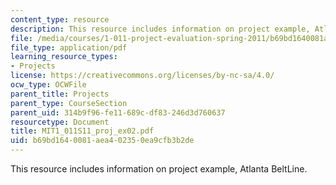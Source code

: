 ```yaml
---
content_type: resource
description: This resource includes information on project example, Atlanta BeltLine.
file: /media/courses/1-011-project-evaluation-spring-2011/b69bd1640081aea402350ea9cfb3b2de_MIT1_011S11_proj_ex02.pdf
file_type: application/pdf
learning_resource_types:
- Projects
license: https://creativecommons.org/licenses/by-nc-sa/4.0/
ocw_type: OCWFile
parent_title: Projects
parent_type: CourseSection
parent_uid: 314b9f96-fe11-689c-df83-246d3d760637
resourcetype: Document
title: MIT1_011S11_proj_ex02.pdf
uid: b69bd164-0081-aea4-0235-0ea9cfb3b2de
---
```

This resource includes information on project example, Atlanta BeltLine.